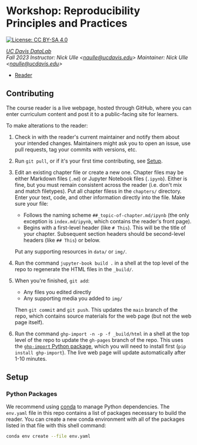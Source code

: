 # Workshop: Reproducibility Principles and Practices

[![License: CC BY-SA 4.0](https://img.shields.io/badge/License-CC_BY--SA_4.0-lightgrey.svg)](https://creativecommons.org/licenses/by-sa/4.0/)

_[UC Davis DataLab](https://datalab.ucdavis.edu/)_  
_Fall 2023_
_Instructor: Nick Ulle <<naulle@ucdavis.edu>>_
_Maintainer: Nick Ulle <<naulle@ucdavis.edu>>_

* [Reader](https://ucdavisdatalab.github.io/workshop_reproducible_research/)

<!--
* [Event Page](https://datalab.ucdavis.edu/eventscalendar/YOUR_EVENT/)
-->

## Contributing

The course reader is a live webpage, hosted through GitHub, where you can enter
curriculum content and post it to a public-facing site for learners.

To make alterations to the reader:
	  
1.  Check in with the reader's current maintainer and notify them about your 
    intended changes. Maintainers might ask you to open an issue, use pull 
    requests, tag your commits with versions, etc.

2.  Run `git pull`, or if it's your first time contributing, see
    [Setup](#setup).

3.  Edit an existing chapter file or create a new one. Chapter files may be 
    either Markdown files (`.md`) or Jupyter Notebook files (`.ipynb`). Either 
    is fine, but you must remain consistent across the reader (i.e. don't mix 
    and match filetypes). Put all chapter filess in the `chapters/` directory.
    Enter your text, code, and other information directly into the file. Make 
    sure your file:

    - Follows the naming scheme `##_topic-of-chapter.md/ipynb` (the only 
      exception is `index.md/ipynb`, which contains the reader's front page).
    - Begins with a first-level header (like `# This`). This will be the title
      of your chapter. Subsequent section headers should be second-level
      headers (like `## This`) or below.

    Put any supporting resources in `data/` or `img/`.

4.  Run the command `jupyter-book build .` in a shell at the top level of the
    repo to regenerate the HTML files in the `_build/`.

5.  When you're finished, `git add`:
    - Any files you edited directly
    - Any supporting media you added to `img/`

    Then `git commit` and `git push`. This updates the `main` branch of the
    repo, which contains source materials for the web page (but not the web
    page itself).

6.  Run the command `ghp-import -n -p -f _build/html` in a shell at the top
    level of the repo to update the `gh-pages` branch of the repo. This uses
    the [`ghp-import` Python package][ghp-import], which you will need to
    install first (`pip install ghp-import`). The live web page will update
    automatically after 1-10 minutes.

[ghp-import]: https://github.com/c-w/ghp-import


## Setup

### Python Packages

We recommend using [conda][] to manage Python dependencies. The `env.yaml` file
in this repo contains a list of packages necessary to build the reader. You can
create a new conda environment with all of the packages listed in that file
with this shell command:

```sh
conda env create --file env.yaml
```

[conda]: https://docs.conda.io/en/latest/
